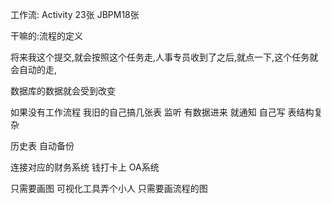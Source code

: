 工作流: Activity  23张  JBPM18张

干嘛的:流程的定义

将来我这个提交,就会按照这个任务走,人事专员收到了之后,就点一下,这个任务就会自动的走,

数据库的数据就会受到改变

如果没有工作流程 我旧的自己搞几张表   监听  有数据进来 就通知  自己写 表结构复杂

历史表  自动备份 


连接对应的财务系统  钱打卡上    OA系统


只需要画图 可视化工具弄个小人  只需要画流程的图